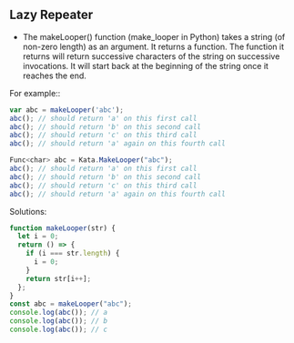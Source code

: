  
## Lazy Repeater

- The makeLooper() function (make_looper in Python) takes a string (of non-zero length) as an argument. It returns a function. The function it returns will return successive characters of the string on successive invocations. It will start back at the beginning of the string once it reaches the end.

For example::
```js 
var abc = makeLooper('abc');
abc(); // should return 'a' on this first call
abc(); // should return 'b' on this second call
abc(); // should return 'c' on this third call
abc(); // should return 'a' again on this fourth call
```
```js 
Func<char> abc = Kata.MakeLooper("abc");
abc(); // should return 'a' on this first call
abc(); // should return 'b' on this second call
abc(); // should return 'c' on this third call
abc(); // should return 'a' again on this fourth call
```
Solutions:
```js
function makeLooper(str) {
  let i = 0;
  return () => { 
    if (i === str.length) {
      i = 0;
    }
    return str[i++];
  };
}
const abc = makeLooper("abc");
console.log(abc()); // a
console.log(abc()); // b
console.log(abc()); // c
```